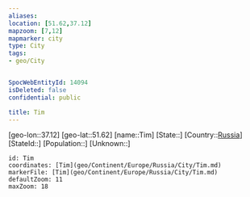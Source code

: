 ```yaml
---
aliases: 
location: [51.62,37.12]
mapzoom: [7,12] 
mapmarker: city 
type: City
tags:
- geo/City


SpocWebEntityId: 14094
isDeleted: false
confidential: public

title: Tim
---
```

[geo-lon::37.12]
[geo-lat::51.62]
[name::Tim]
[State::]
[Country::[Russia](geo/Continent/Europe/Russia.md)]
[StateId::]
[Population::]
[Unknown::]


```leaflet
id: Tim
coordinates: [Tim](geo/Continent/Europe/Russia/City/Tim.md)
markerFile: [Tim](geo/Continent/Europe/Russia/City/Tim.md)
defaultZoom: 11 
maxZoom: 18
```


